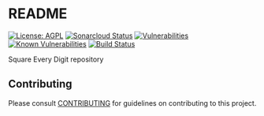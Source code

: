 # README

[![License: AGPL](https://img.shields.io/badge/License-AGPL-blue.svg)](https://github.com/gotreasa/square-every-digit/blob/main/LICENSE)
[![Sonarcloud Status](https://sonarcloud.io/api/project_badges/measure?project=gotreasa_square-every-digit&metric=alert_status)](https://sonarcloud.io/dashboard?id=gotreasa_square-every-digit)
[![Vulnerabilities](https://sonarcloud.io/api/project_badges/measure?project=gotreasa_square-every-digit&metric=vulnerabilities)](https://sonarcloud.io/summary/new_code?id=gotreasa_square-every-digit)
[![Known Vulnerabilities](https://snyk.io/test/github/gotreasa/square-every-digit/badge.svg)](https://snyk.io/test/github/gotreasa/square-every-digit)
[![Build Status](https://github.com/gotreasa/square-every-digit/actions/workflows/pipeline.yml/badge.svg)](https://github.com/gotreasa/square-every-digit/actions/workflows/pipeline.yml)

Square Every Digit repository

## Contributing

Please consult [CONTRIBUTING](./CONTRIBUTING.md) for guidelines on contributing to this project.
